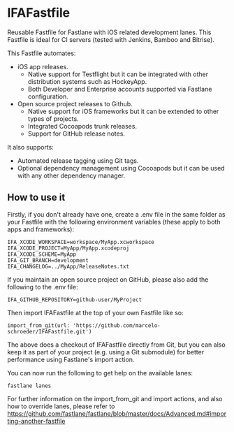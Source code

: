 # IFAFastfile
Reusable Fastfile for Fastlane with iOS related development lanes. This Fastfile is ideal for CI servers (tested with Jenkins, Bamboo and Bitrise).

This Fastfile automates:

* iOS app releases.
    * Native support for Testflight but it can be integrated with other distribution systems such as HockeyApp.
    * Both Developer and Enterprise accounts supported via Fastlane configuration.
* Open source project releases to Github.
    * Native support for iOS frameworks but it can be extended to other types of projects.
    * Integrated Cocoapods trunk releases.
    * Support for GitHub release notes.

It also supports:

* Automated release tagging using Git tags.
* Optional dependency management using Cocoapods but it can be used with any other dependency manager.

## How to use it
Firstly, if you don't already have one, create a .env file in the same folder as your Fastfile with the following environment variables (these apply to both apps and frameworks):

```
IFA_XCODE_WORKSPACE=workspace/MyApp.xcworkspace
IFA_XCODE_PROJECT=MyApp/MyApp.xcodeproj
IFA_XCODE_SCHEME=MyApp
IFA_GIT_BRANCH=development
IFA_CHANGELOG=../MyApp/ReleaseNotes.txt
```
If you maintain an open source project on GitHub, please also add the following to the .env file:

```
IFA_GITHUB_REPOSITORY=github-user/MyProject
```

Then import IFAFastfile at the top of your own Fastfile like so:

	import_from_git(url: 'https://github.com/marcelo-schroeder/IFAFastfile.git')

The above does a checkout of IFAFastfile directly from Git, but you can also keep it as part of your project (e.g. using a Git submodule) for better performance using Fastlane's import action.

You can now run the following to get help on the available lanes:

```
fastlane lanes
```

For further information on the import_from_git and import actions, and also how to override lanes, please refer to https://github.com/fastlane/fastlane/blob/master/docs/Advanced.md#importing-another-fastfile
